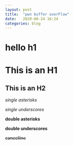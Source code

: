 ```yaml
---
layout: post
title:  "pwn buffer overFlow"
date:   2020-08-24 16:24
categories: blog
---
```


<h1>hello h1</h1>


This is an H1
=============

This is an H2
-------------


*single asterisks*

_single underscores_

**double asterisks**

__double underscores__

~~cancelline~~
